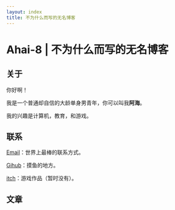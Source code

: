 ```yaml
---
layout: index
title: 不为什么而写的无名博客
---
```

# Ahai-8 | 不为什么而写的无名博客

## 关于

你好啊！

我是一个普通却自信的大龄单身男青年，你可以叫我**阿海**。

我的兴趣是计算机，教育，和游戏。

## 联系

[Email](mailto:ahai-8@outlook.com)：世界上最棒的联系方式。

[Gihub](https://github.com/Ahai-8)：摸鱼的地方。

[itch](https://ahai-8.itch.io)：游戏作品（暂时没有）。

## 文章

